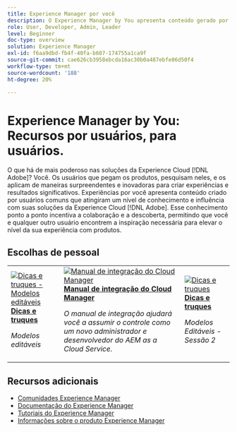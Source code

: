 ```yaml
---
title: Experience Manager por você
description: O Experience Manager by You apresenta conteúdo gerado por usuários, criado por pessoas comuns que atingiram um nível de expertise e influência com o seu conhecimento do Adobe Experience Manager.
role: User, Developer, Admin, Leader
level: Beginner
doc-type: overview
solution: Experience Manager
exl-id: f6aa9dbd-fb4f-40fa-b607-174755a1ca9f
source-git-commit: cae626cb3958ebcda16ac30b0a487ebfe06d50f4
workflow-type: tm+mt
source-wordcount: '188'
ht-degree: 20%

---
```


# Experience Manager by You: Recursos por usuários, para usuários.

O que há de mais poderoso nas soluções da Experience Cloud [!DNL Adobe]? Você. Os usuários que pegam os produtos, pesquisam neles, e os aplicam de maneiras surpreendentes e inovadoras para criar experiências e resultados significativos. Experiências por você apresenta conteúdo criado por usuários comuns que atingiram um nível de conhecimento e influência com suas soluções da Experience Cloud [!DNL Adobe]. Esse conhecimento ponto a ponto incentiva a colaboração e a descoberta, permitindo que você e qualquer outro usuário encontrem a inspiração necessária para elevar o nível da sua experiência com produtos.

<div id="recs-overview-body-1"></div>
<div id="recs-overview-body-2"></div>
<div id="recs-overview-body-3"></div>
<div id="recs-overview-body-4"></div>
<div id="recs-overview-body-5"></div>
<div id="recs-overview-body-6"></div>

<div id="staff-picks-section">

## Escolhas de pessoal

<table>
<tr>
  <td>
    <a href="/help/experience-manager/sites/expert-resources/champion-tips-1.md">
      <img alt="Dicas e truques - Modelos editáveis" src="https://video.tv.adobe.com/v/3409424?format=jpeg" />
    </a>
    <div>
      <a href="/help/experience-manager/sites/expert-resources/champion-tips-1.md">
    <strong>Dicas e truques</strong>
    </a>
    </div>
    <p>
    <em>Modelos editáveis</em>
    <p>
  </td>
  <td>
    <a href="/help/experience-manager/cloud-service/expert-resources/aem-champions/onboarding-playbook.md">
      <img alt="Manual de integração do Cloud Manager" src="https://video.tv.adobe.com/v/3419299?format=jpeg" />
    </a>
    <div>
      <a href="/help/experience-manager/cloud-service/expert-resources/aem-champions/onboarding-playbook.md">
    <strong>Manual de integração do Cloud Manager</strong>
    </a>
    </div>
    <p>
    <em>O manual de integração ajudará você a assumir o controle como um novo administrador e desenvolvedor do AEM as a Cloud Service.</em>
    <p>
  </td>
  <td>
    <a href="/help/experience-manager/sites/expert-resources/champion-tips-2.md">
      <img alt="Dicas e truques" src="https://video.tv.adobe.com/v/3409427?format=jpeg" />
    </a>
    <div>
      <a href="/help/experience-manager/sites/expert-resources/champion-tips-2.md">
    <strong>Dicas e truques</strong>
    </a>
    </div>
    <p>
    <em>Modelos Editáveis - Sessão 2</em>
    <p>
  </td>
</tr>
</table>

</div>

## Recursos adicionais

* [Comunidades Experience Manager](https://experienceleaguecommunities.adobe.com/t5/adobe-experience-manager/ct-p/adobe-experience-manager-community?profile.language=pt)
* [Documentação do Experience Manager](https://experienceleague.adobe.com/docs/experience-manager-cloud-service.html)
* [Tutoriais do Experience Manager](https://experienceleague.adobe.com/docs/experience-manager-learn/aem-tutorials/overview.html)
* [Informações sobre o produto Experience Manager](https://business.adobe.com/br/products/experience-manager/adobe-experience-manager.html)
